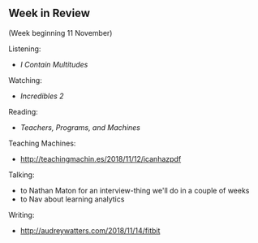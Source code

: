 ## Week in Review
(Week beginning 11 November)

Listening:
* _I Contain Multitudes_

Watching:
* _Incredibles 2_

Reading:
* _Teachers, Programs, and Machines_

Teaching Machines:
* http://teachingmachin.es/2018/11/12/icanhazpdf

Talking:
* to Nathan Maton for an interview-thing we'll do in a couple of weeks
* to Nav about learning analytics

Writing:
* http://audreywatters.com/2018/11/14/fitbit
